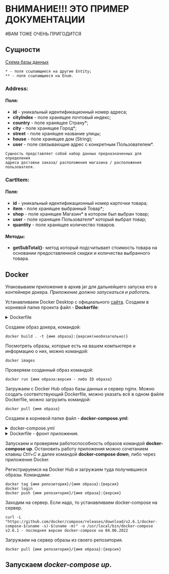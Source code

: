 # ВНИМАНИЕ!!! ЭТО ПРИМЕР ДОКУМЕНТАЦИИ
#ВАМ ТОЖЕ ОЧЕНЬ ПРИГОДИТСЯ

## Сущности

[Схема базы данных](https://dbdiagram.io/embed/614c9d0e825b5b0146107aac)

```
* - поля ссылающиеся на другие Entity;
** - поля ссылающиеся на Enum.
```

### Address:

#### Поля:

- **id** - уникальный идентификационный номер адреса;
- **cityIndex** - поле хранящее почтовый индекс;
- **country** - поле хранящее Страну*;
- **city** - поле хранящее Город*;
- **street** - поле хранящее название улицы;
- **house** - поле хранящее дом (String);
- **user** - поле связывающие адрес с конкретным Пользователем*.

```
Сущность представляет собой набор данных предназначенных для определения 
адреса доставки заказа/ расположения магазина / расположения пользователя.
```

### CartItem:

#### Поля:

- **id** - уникальный идентификационный номер карточки товара;
- **item** - поле хранящее выбранный Товар*;
- **shop** - поле хранящее Магазин* в котором был выбран товар;
- **user** - поле хранящее Пользователя* который выбрал товар;
- **quantity** - поле хранящее количество товаров.

#### Методы:

- **getSubTotal()**- метод который подсчитывает стоимость товара на основании предоставленной скидки и количества
  выбранного товара.

## Docker

Упаковываем приложение в архив jar для дальнейшего запуска его в контейнере докера. *Приложение должно запускаться и работать*.

Устанавливаем Docker Desktop с официального [сайта](https://www.docker.com/).
Создаем в корневой папке проекта файл - **Dockerfile**:
<details>
<summary>Dockerfile</summary>

```
FROM amazoncorretto:11.0.15-alpine3.15

WORKDIR /javaApp

EXPOSE 8888

COPY ./target .

ENTRYPOINT ["java", "-jar", "project-0.0.1-SNAPSHOT.jar"]
```

- **FROM** - указывает образ ОС (amazoncorretto:11.0.15-alpine3.15 - это один из многих образов с установленной JDK) - на чём будет работать наше приложение в контейнере. Docker сам загрузит на ваш компьютер образ из Docker Hub.
- **WORKDIR** - это рабочая директория в нашем образе, куда будет скопированы файлы нашего приложения.
- **EXPOSE** - указываем на каком порту работает приложение.
- **COPY** - команда, которая копирует файлы из папки **target** в рабочую директорию (javaApp).
- **ENTRYPOINT** - здесь происходит выполнение команды запуска нашего приложения.
</details>

Создаем образ докера, командой:
```
docker build . -t {имя образа}:{версия(необязательно)}
```
Посмотреть образы, которые есть на вашем компьютере и информацию о них, можно командой:
```
docker images
```
Проверяем созданный образ командой:
```
docker run {имя образа:версия - либо ID образа}
```

Загружаем с Docker Hub образ базы данных и сервер nginx. Можно создать соответствующий Dockerfile, можно указать всё в одном файле Dockerfile, можно загрузить командой:
```
docker pull {имя образа}
```

Создаем в корневой папке файл - **docker-compose.yml**:
<details>
  <summary>docker-compose.yml</summary>

```
version: '3'

services:
  nginx-server:
    restart: always
    container_name: 'nginx-server'
    image: 'sithai/nginx:v1'
    depends_on:
      - front_app
    ports:
      - '80:80'

  front_app:
    container_name: 'project-avito4_1_front'
    image: 'sithai/avito4_1_front'
#    ports:
#      - '3000:3000'
  mysql:
    container_name: 'mysql-image'
    image: 'sithai/mysql:8.0.25'
    environment:
      - 'MYSQL_ROOT_PASSWORD=root'
      - 'MYSQL_DATABASE=platform'

  app:
    container_name: 'project-avito4_1_back'
    image: 'sithai/avito4_1_app:latest'
    depends_on:
      - mysql
    ports:
      - '8888:8888'
    environment:
      - SPRING_DATASOURCE_URL=jdbc:mysql://mysql-image:3306/platform?characterEncoding=UTF-8&useUnicode=true&useSSL=false&serverTimezone=UTC&allowPublicKeyRetrieval=true
      - SPRING_DATASOURCE_USERNAME=root
      - SPRING_DATASOURCE_PASSWORD=root
      - SPRING_DATASOURCE_PLATFORM=org.hibernate.dialect.MySQL8Dialect
```
Файлы конфигурации nginx:

- **nginx.conf**:
```
user  nginx;
worker_processes  auto;

error_log  /var/log/nginx/error.log notice;
pid        /var/run/nginx.pid;


events {
    worker_connections  1024;
}


http {
    include       /etc/nginx/mime.types;
    default_type  application/octet-stream;

    log_format  main  '$remote_addr - $remote_user [$time_local] "$request" '
                      '$status $body_bytes_sent "$http_referer" '
                      '"$http_user_agent" "$http_x_forwarded_for"';

    access_log  /var/log/nginx/access.log  main;


    sendfile        on;
    #tcp_nopush     on;

    keepalive_timeout  65;

    #gzip  on;
    upstream front_app {
        server front_app:3000;
    }

    include /etc/nginx/conf.d/*.conf;

}
```
- **default.conf**:
```
server {
    listen       80;
    listen  [::]:80;
    server_name  localhost;

    #access_log  /var/log/nginx/host.access.log  main;

    location / {
        root   /usr/share/nginx/html;
        index  index.html index.htm;
        proxy_set_header Host $host;
        proxy_set_header X-Real-IP $remote_addr;
        proxy_set_header X-Forwarded-For $proxy_add_x_forwarded_for;
        proxy_set_header X-Forwarded-Proto $scheme;
        proxy_pass http://front_app;
    }

    error_page  404              /404.html;

    # redirect server error pages to the static page /50x.html
    #
    error_page   500 502 503 504  /50x.html;
    location = /50x.html {
        root   /usr/share/nginx/html;
    }

    # proxy the PHP scripts to Apache listening on 127.0.0.1:80
    #
    #location ~ \.php$ {
    #    proxy_pass   http://127.0.0.1;
    #}

    # pass the PHP scripts to FastCGI server listening on 127.0.0.1:9000
    #
    #location ~ \.php$ {
    #    root           html;
    #    fastcgi_pass   127.0.0.1:9000;
    #    fastcgi_index  index.php;
    #    fastcgi_param  SCRIPT_FILENAME  /scripts$fastcgi_script_name;
    #    include        fastcgi_params;
    #}

    # deny access to .htaccess files, if Apache's document root
    # concurs with nginx's one
    #
    #location ~ /\.ht {
    #    deny  all;
    #}
}
```
</details>
<details>
<summary>Dockerfile - фронт приложения.</summary>

```
FROM node:alpine3.16

WORKDIR /webapp

COPY package.json /webapp/package.json

RUN apk add --update python3 make g++ && rm -rf /var/cache/apk/*

RUN npm install

COPY . /webapp/

RUN npm run build

RUN npm install -g serve

EXPOSE 3000

ENTRYPOINT ["serve", "-s","-n", "build"]

FROM nginx:1.23.0-alpine

RUN apk add nano

COPY default.conf /etc/nginx/conf.d/default.conf
COPY nginx.conf /etc/nginx/nginx.conf
```
</details>

Запускаем и проверяем работоспособность образов командой **docker-compose up**. 
Остановить работу приложения можно сочетанием клавиш *Ctrl+C* и далее командой 
**docker-compose down**, либо через приложение Docker.

Регистрируемся на Docker Hub и загружаем туда получившиеся образы. Командами:
```
docker tag {имя репозитория}/{имя образа}:{версия}
docker login
docker push {имя репозитория}/{имя образа}:{версия}
```

Заходим на сервер. Если надо, то устанавливаем docker-compose на сервер.
```
curl -L "https://github.com/docker/compose/releases/download/v2.6.1/docker-compose-$(uname -s)-$(uname -m)" -o /usr/local/bin/docker-compose
v2.6.1 - последняя версия docker-compose на 04.06.2022
```
Загружаем на сервер образы из своего репозитория.
```
docker pull {имя репозитория}/{имя образа}:{версия}
```
## Запускаем *docker-compose up*.

